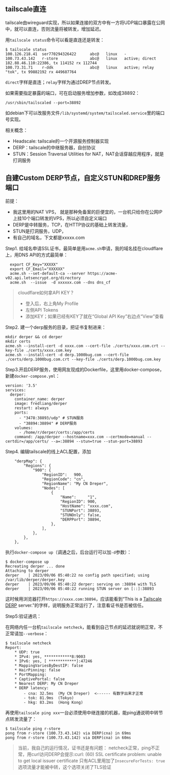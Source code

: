 ## tailscale直连

tailscale由wireguard实现，所以如果连接的双方中有一方将UDP端口暴露在公网中，就可以直连，否则流量将被转发，增加延迟。

用`tailscale status`命令可以看是直连还是转发：

```
$ tailscale status
100.126.218.41  ser770294326422      abc@   linux   -
100.73.43.142   r-store              abc@   linux   active; direct 182.88.46.110:22386, tx 114152 rx 112744
100.73.31.71    r-ddk                abc@   linux   active; relay "tok", tx 99882192 rx 449687764
```

`direct`字样是直连；`relay`字样为通过DREP节点转发。



如果需要指定暴露的端口，可在启动服务增加参数，如改成38892：

```
/usr/sbin/tailscaled --port=38892
```

如debian下可以改服务文件`/lib/systemd/system/tailscaled.service`里的端口号实现。



相关概念：

- Headscale: tailscale的一个开源服务控制器实现
- DERP：tailscale的中继服务器，自创协议
- STUN：Session Traversal Utilities for NAT，NAT会话穿越应用程序，就是打洞服务



## 自建Custom DERP节点，自定义STUN和DREP服务端口

前提：

- 我这里用的NAT VPS， 就是那种免备案的巨便宜的，一台机只给你在公网IP上挂10个端口转发的VPS，所以必须自定义端口
- DERP是中转服务，TCP，在HTTP协议的基础上转发流量，
- STUN是打洞服务，UDP，
- 有自己的域名，下文都是xxxxx.com

Step1. 给域名申请SSL证书，最简单是用`acme.sh`申请，我的域名挂在cloudflare上，用DNS API的方式最简单：

```
  export CF_Key="XXXXX"
  export CF_Email="XXXXXX"
  acme.sh --set-default-ca --server https://acme-v02.api.letsencrypt.org/directory
  acme.sh  --issue  -d xxxxxx.com --dns dns_cf
```

> cloudflare如何拿API KEY？
>
> - 登入后，右上角My Profile
> - 左侧API Tokens
> - 添加KEY；如果已经有KEY了就在“Global API Key”右边点“View”查看

Step2. 建一个derp服务的目录，把证书复制进来：

```
mkdir derper && cd derper
mkdir certs
acme.sh --install-cert -d xxxx.com --cert-file ./certs/xxxx.com.crt --key-file ./certs/xxxx.com.key
acme.sh --install-cert -d derp.1000bug.com --cert-file ./certs/derp.1000bug.com.crt --key-file ./certs/derp.1000bug.com.key
```

Step3.开启DERP服务，使用网友现成的Dockerfile，这里用docker-compose，新建`docker-compose.yml`：

```
version: '3.5'
services:
  derper:
    container_name: derper
    image: fredliang/derper
    restart: always
    ports:
      - "3478:38893/udp" # STUN服务
      - "38894:38894" # DERP服务
    volumes:
      - /home/r/derper/certs:/app/certs    
    command: /app/derper --hostname=xxx.com --certmode=manual --certdir=/app/certs/ --a=:38894 --stun=true --stun-port=38893
```

Step4. 编辑tailscale的线上ACL配置，添加

```
	"derpMap": {
		"Regions": {
			"900": {
				"RegionID":   900,
				"RegionCode": "cn",
				"RegionName": "My CN Dreper",
				"Nodes": [
					{
						"Name":     "1",
						"RegionID": 900,
						"HostName": "xxxx.com",
						"STUNPort": 38893,
						"STUNOnly": false,
						"DERPPort": 38894,				
					},
				],
			},
		},
	},
```

执行`docker-compose up`（调通之后，后台运行可以加`-d`参数）：

```
$ docker-compose up
Recreating derper ... done
Attaching to derper
derper    | 2023/09/06 05:40:22 no config path specified; using /var/lib/derper/derper.key
derper    | 2023/09/06 05:40:22 derper: serving on :38894 with TLS
derper    | 2023/09/06 05:40:22 running STUN server on [::]:38893
```

这时候用浏览器打开`https://xxxx.com:38894`，应该能看到“This is a [Tailscale](https://tailscale.com/) [DERP](https://pkg.go.dev/tailscale.com/derp) server.”的字样，说明服务正常运行了，注意看证书是否被信任。

Step5:验证通讯：

在网络内任一台机`tailscale netcheck`，能看到自己节点的延迟就说明正常，不正常请加`--verbose`：

```
$ tailscale netcheck
Report:
	* UDP: true
	* IPv4: yes, ************8:9003
	* IPv6: yes, [ ************]:47246
	* MappingVariesByDestIP: false
	* HairPinning: false
	* PortMapping:
	* CaptivePortal: false
	* Nearest DERP: My CN Dreper
	* DERP latency:
		- cna: 32.5ms  (My CN Dreper)  <------ 有数字出来才正常
		- tok: 81.9ms  (Tokyo)
		- hkg: 83.2ms  (Hong Kong)
```

再使用`tailscale ping xxx`一台必须使用中继连接的机器，能ping通说明中转节点转发流量了：

```
$ tailscale ping r-store
pong from r-store (100.73.43.142) via DERP(cna) in 69ms
pong from r-store (100.73.43.142) via DERP(cna) in 60ms
```

> 当前，我自己的运行情况，证书还是有问题：
> netcheck正常，ping不正常，用curl访问DERP会提示:curl: (60) SSL certificate problem: unable to get local issuer certificate
> 只有ACL里用加了`InsecureForTests: true`选项流量才能被中转，这个选项关闭了TLS验证




